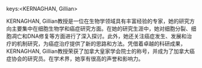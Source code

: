 keys:<KERNAGHAN, Gillian>


KERNAGHAN, Gillian教授是一位在生物学领域具有丰富经验的专家，她的研究方向主要集中在细胞生物学和癌症研究方面。在她的研究生涯中，她对细胞分裂、细胞凋亡和DNA修复等方面进行了深入探讨。此外，她还关注癌症发生、发展和治疗的机制研究，为癌症治疗提供了新的思路和方法。凭借着卓越的科研成果，KERNAGHAN, Gillian教授荣获了加拿大皇家学会院士的称号，并成为了加拿大癌症协会的研究员。在学术界，她享有很高的声誉和影响力。